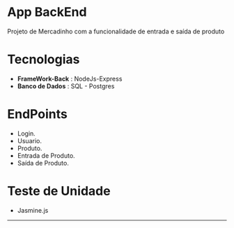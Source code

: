 # App BackEnd

Projeto de Mercadinho com a funcionalidade de entrada e saída de produto

# Tecnologias
* **FrameWork-Back** : NodeJs-Express
* **Banco de Dados** : SQL - Postgres


# EndPoints
* Login.
* Usuario.
* Produto.
* Entrada de Produto.
* Saída de Produto.


# Teste de Unidade
* Jasmine.js

********
